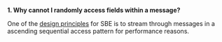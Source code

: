 **1. Why cannot I randomly access fields within a message?**

One of the [design principles](wiki/Design-Principles) for SBE is to stream through messages in a ascending sequential access pattern for performance reasons.

